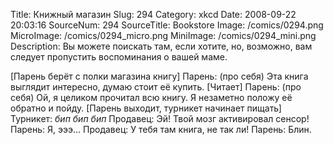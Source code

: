 Title: Книжный магазин 
Slug: 294 
Category: xkcd 
Date: 2008-09-22 20:03:16 
SourceNum: 294 
SourceTitle: Bookstore 
Image: /comics/0294.png 
MicroImage: /comics/0294_micro.png 
MiniImage: /comics/0294_mini.png 
Description: Вы можете поискать там, если хотите, но, возможно, вам следует пропустить воспоминания о вашей маме. 

[Парень берёт с полки магазина книгу]
Парень: (про себя) Эта книга выглядит интересно, думаю стоит её купить.
[Читает]
Парень: (про себя) Ой, я целиком прочитал всю книгу. Я незаметно положу её обратно и пойду.
[Парень выходит, турникет начинает пищать]
Турникет: *бип бип бип*
Продавец: Эй! Твой мозг активировал сенсор!
Парень: Я, эээ…
Продавец: У тебя там книга, не так ли!
Парень: Блин.